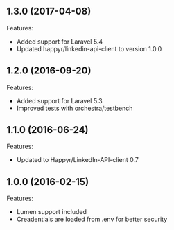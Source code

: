 ## 1.3.0 (2017-04-08)

Features:

  - Added support for Laravel 5.4
  - Updated happyr/linkedin-api-client to version 1.0.0

## 1.2.0 (2016-09-20)

Features:

  - Added support for Laravel 5.3
  - Improved tests with orchestra/testbench

## 1.1.0 (2016-06-24)

Features:

  - Updated to Happyr/LinkedIn-API-client 0.7
  
## 1.0.0 (2016-02-15)

Features:

  - Lumen support included
  - Creadentials are loaded from .env for better security
